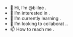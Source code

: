 - 👋 Hi, I’m @biilee .
- 👀 I’m interested in .
- 🌱 I’m currently learning .
- 💞️ I’m looking to collaborat ..
- 📫 How to reach me .

<!---
biilee/biilee is a ✨ special ✨ repository because its `README.md` (this file) appears on your GitHub profile.
You can click the Preview link to take a look at your changes.
--->
